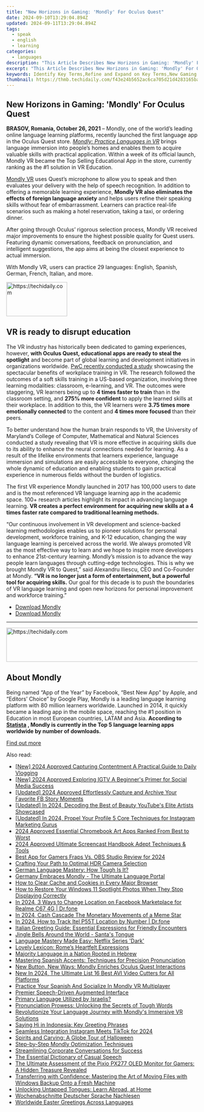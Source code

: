 ```yaml
---
title: "New Horizons in Gaming: 'Mondly' For Oculus Quest"
date: 2024-09-10T13:29:04.894Z
updated: 2024-09-11T13:29:04.894Z
tags:
  - speak
  - english
  - learning
categories:
  - languages
description: "This Article Describes New Horizons in Gaming: 'Mondly' For Oculus Quest"
excerpt: "This Article Describes New Horizons in Gaming: 'Mondly' For Oculus Quest"
keywords: Identify Key Terms,Refine and Expand on Key Terms,New Gaming Trends,Oculus Quest Gaming Experience (Long-Tail Keyword),VR Games with Mondly Integration (Combined Keywords),Innovations in Virtual Reality Gaming (Keyword Variation),Using Mondly for Oculus Quest (Application Focused Keyword),Oculus Quest and Enhanced Gaming Experience (Keyword Pairing),VR Headsets
thumbnail: https://thmb.techidaily.com/f43e24b5652ac6ca705d21d4283165ba384a702109b9e12b244f96b4521cf3c5.jpg
---
```


## New Horizons in Gaming: 'Mondly' For Oculus Quest

**BRASOV, Romania, October 26, 2021**  – Mondly, one of the world’s leading online language learning platforms, recently launched the first language app in the Oculus Quest store. [_Mondly: Practice Languages in VR_](https://www.oculus.com/experiences/quest/4214902388537196/)  brings language immersion into people’s homes and enables them to acquire valuable skills with practical application. Within a week of its official launch, Mondly VR became the Top Selling Educational App in the store, currently ranking as the #1 solution in VR Education.

[Mondly VR](https://shop.mondly.com/affiliate.php?ACCOUNT=ATISTUDI&AFFILIATE=108875&PATH=https://www.mondly.com?AFFILIATE=108875)  uses Quest’s microphone to allow you to speak and then evaluates your delivery with the help of speech recognition. In addition to offering a memorable learning experience, **Mondly VR also eliminates the effects of foreign language anxiety**  and helps users refine their speaking skills without fear of embarrassment. Learners can practice real-life scenarios such as making a hotel reservation, taking a taxi, or ordering dinner.

 After going through Oculus’ rigorous selection process, Mondly VR received major improvements to ensure the highest possible quality for Quest users. Featuring dynamic conversations, feedback on pronunciation, and intelligent suggestions, the app aims at being the closest experience to actual immersion.

 With Mondly VR, users can practice 29 languages: English, Spanish, German, French, Italian, and more.





<!-- affiliate ads begin -->
<a href="https://united.elfm.net/c/5597632/2139558/4704" target="_top" id="2139558">
  <img src="//a.impactradius-go.com/display-ad/4704-2139558" border="0" alt="https://techidaily.com" width="160" height="90"/>
</a>
<img height="0" width="0" src="https://united.elfm.net/i/5597632/2139558/4704" style="position:absolute;visibility:hidden;" border="0" />
<!-- affiliate ads end -->




## **VR is ready to disrupt education**

 The VR industry has historically been dedicated to gaming experiences, however, **with Oculus Quest, educational apps are ready to steal the spotlight**  and become part of global learning and development initiatives in organizations worldwide. [PwC recently conducted a study](https://www.pwc.com/us/en/tech-effect/emerging-tech/virtual-reality-study.html)  showcasing the spectacular benefits of workplace training in VR. The research followed the outcomes of a soft skills training in a US-based organization, involving three learning modalities: classroom, e-learning, and VR. The outcomes were staggering, VR learners being up to **4 times faster to train** than in the classroom setting, and **275% more confident**  to apply the learned skills at their workplace. In addition to this, the VR learners were **3.75 times more emotionally connected** to the content and **4 times more focused** than their peers.

 To better understand how the human brain responds to VR,  the University of Maryland’s College of Computer, Mathematical and Natural Sciences conducted a study  revealing that VR is more effective in acquiring skills due to its ability to enhance the neural connections needed for learning. As a result of the lifelike environments that learners experience, language immersion and simulations are easily accessible to everyone, changing the whole dynamic of education and enabling students to gain practical experience in numerous fields without the burden of logistics.

 The first VR experience Mondly launched in 2017 has 100,000 users to date and is the most referenced VR language learning app in the academic space. 100+ research articles highlight its impact in advancing language learning.   **VR creates a perfect environment for acquiring new skills at a 4 times faster rate compared to traditional learning methods.**

 “Our continuous involvement in VR development and science-backed learning methodologies enables us to pioneer solutions for personal development, workforce training, and K-12 education, changing the way language learning is perceived across the world. We always promoted VR as the most effective way to learn and we hope to inspire more developers to enhance 21st-century learning.  Mondly’s mission is to advance the way people learn languages through cutting-edge technologies. This is why we brought Mondly VR to Quest,” said Alexandru Iliescu, CEO and Co-Founder at Mondly.   **“VR is no longer just a form of entertainment, but a powerful tool for acquiring skills.**  Our goal for this decade is to push the boundaries of VR language learning and open new horizons for personal improvement and workforce training.”

* [Download Mondly](https://www.facebook.com/sharer/sharer.php?u=https%3A%2F%2Fwww.mondly.com%2Fblog%2Fmondly-vr-oculus-quest%2F&t=Mondly+Launched+the+First-Ever+Language+App+on+Oculus+Quest "Share on Facebook")
* [Download Mondly](https://shop.mondly.com/affiliate.php?ACCOUNT=ATISTUDI&AFFILIATE=108875&PATH=https://www.mondly.com?AFFILIATE=108875)

---





<!-- affiliate ads begin -->
<a href="https://ephamedtechinc.pxf.io/c/5597632/2137209/26400" target="_top" id="2137209">
  <img src="//a.impactradius-go.com/display-ad/26400-2137209" border="0" alt="https://techidaily.com" width="728" height="90"/>
</a>
<img height="0" width="0" src="https://ephamedtechinc.pxf.io/i/5597632/2137209/26400" style="position:absolute;visibility:hidden;" border="0" />
<!-- affiliate ads end -->




## **About Mondly**

 Being named “App of the Year” by Facebook, “Best New App” by Apple, and “Editors’ Choice” by Google Play, Mondly is a leading language learning platform with 80 million learners worldwide. Launched in 2014, it quickly became a leading app in the mobile space, reaching the #1 position in Education in most European countries, LATAM and Asia.   **According to [Statista](https://www.statista.com/statistics/1239522/top-language-learning-apps-downloads/) , Mondly is currently in the Top 5 language learning apps worldwide by number of downloads.**

[Find out more](https://www.oculus.com/experiences/quest/4214902388537196/?locale=en%5FUS "Find out more")

<ins class="adsbygoogle"
     style="display:block"
     data-ad-format="autorelaxed"
     data-ad-client="ca-pub-7571918770474297"
     data-ad-slot="1223367746"></ins>



<ins class="adsbygoogle"
     style="display:block"
     data-ad-client="ca-pub-7571918770474297"
     data-ad-slot="8358498916"
     data-ad-format="auto"
     data-full-width-responsive="true"></ins>









<span class="atpl-alsoreadstyle">Also read:</span>
<div><ul>
<li><a href="https://youtube-tips.techidaily.com/024-approved-capturing-contentment-a-practical-guide-to-daily-vlogging/"><u>[New] 2024 Approved Capturing Contentment A Practical Guide to Daily Vlogging</u></a></li>
<li><a href="https://instagram-video-files.techidaily.com/new-2024-approved-exploring-igtv-a-beginners-primer-for-social-media-success/"><u>[New] 2024 Approved Exploring IGTV A Beginner's Primer for Social Media Success</u></a></li>
<li><a href="https://facebook-clips.techidaily.com/updated-2024-approved-effortlessly-capture-and-archive-your-favorite-fb-story-moments/"><u>[Updated] 2024 Approved Effortlessly Capture and Archive Your Favorite FB Story Moments</u></a></li>
<li><a href="https://facebook-video-footage.techidaily.com/updated-in-2024-decoding-the-best-of-beauty-youtubes-elite-artists-showcased/"><u>[Updated] In 2024, Decoding the Best of Beauty YouTube's Elite Artists Showcased</u></a></li>
<li><a href="https://instagram-video-recordings.techidaily.com/updated-in-2024-propel-your-profile-5-core-techniques-for-instagram-marketing-gurus/"><u>[Updated] In 2024, Propel Your Profile 5 Core Techniques for Instagram Marketing Gurus</u></a></li>
<li><a href="https://vp-tips.techidaily.com/2024-approved-essential-chromebook-art-apps-ranked-from-best-to-worst/"><u>2024 Approved Essential Chromebook Art Apps Ranked From Best to Worst</u></a></li>
<li><a href="https://screen-capture.techidaily.com/2024-approved-ultimate-screencast-handbook-adept-techniques-and-tools/"><u>2024 Approved Ultimate Screencast Handbook Adept Techniques & Tools</u></a></li>
<li><a href="https://screen-capture.techidaily.com/best-app-for-gamers-fraps-vs-obs-studio-review-for-2024/"><u>Best App for Gamers Fraps Vs. OBS Studio Review for 2024</u></a></li>
<li><a href="https://fox-http.techidaily.com/crafting-your-path-to-optimal-hdr-camera-selection/"><u>Crafting Your Path to Optimal HDR Camera Selection</u></a></li>
<li><a href="https://mondly-stories.techidaily.com/german-language-mastery-how-tough-is-it/"><u>German Language Mastery: How Tough Is It?</u></a></li>
<li><a href="https://mondly-stories.techidaily.com/germany-embraces-mondly-the-ultimate-language-portal/"><u>Germany Embraces Mondly - The Ultimate Language Portal</u></a></li>
<li><a href="https://techtrends.techidaily.com/how-to-clear-cache-and-cookies-in-every-major-browser/"><u>How to Clear Cache and Cookies in Every Major Browser</u></a></li>
<li><a href="https://win-able.techidaily.com/how-to-restore-your-windows-11-spotlight-photos-when-they-stop-displaying-correctly/"><u>How to Restore Your Windows 11 Spotlight Photos When They Stop Displaying Correctly</u></a></li>
<li><a href="https://change-location.techidaily.com/in-2024-3-ways-to-change-location-on-facebook-marketplace-for-realme-c67-4g-drfone-by-drfone-virtual-android/"><u>In 2024, 3 Ways to Change Location on Facebook Marketplace for Realme C67 4G | Dr.fone</u></a></li>
<li><a href="https://extra-tips.techidaily.com/in-2024-cash-cascade-the-monetary-movements-of-a-meme-star/"><u>In 2024, Cash Cascade The Monetary Movements of a Meme Star</u></a></li>
<li><a href="https://android-location-track.techidaily.com/in-2024-how-to-track-itel-p55t-location-by-number-drfone-by-drfone-virtual-android/"><u>In 2024, How to Track Itel P55T Location by Number | Dr.fone</u></a></li>
<li><a href="https://mondly-stories.techidaily.com/italian-greeting-guide-essential-expressions-for-friendly-encounters/"><u>Italian Greeting Guide: Essential Expressions for Friendly Encounters</u></a></li>
<li><a href="https://mondly-stories.techidaily.com/jingle-bells-around-the-world-santas-tongue/"><u>Jingle Bells Around the World - Santa's Tongue</u></a></li>
<li><a href="https://mondly-stories.techidaily.com/language-mastery-made-easy-netflix-series-dark/"><u>Language Mastery Made Easy: Netflix Series 'Dark'</u></a></li>
<li><a href="https://mondly-stories.techidaily.com/lovely-lexicon-romes-heartfelt-expressions/"><u>Lovely Lexicon: Rome’s Heartfelt Expressions</u></a></li>
<li><a href="https://mondly-stories.techidaily.com/majority-language-in-a-nation-rooted-in-hebrew/"><u>Majority Language in a Nation Rooted in Hebrew</u></a></li>
<li><a href="https://mondly-stories.techidaily.com/mastering-spanish-accents-techniques-for-precision-pronunciation/"><u>Mastering Spanish Accents: Techniques for Precision Pronunciation</u></a></li>
<li><a href="https://mondly-stories.techidaily.com/new-button-new-ways-mondly-enriches-oculus-quest-interactions/"><u>New Button, New Ways: Mondly Enriches Oculus Quest Interactions</u></a></li>
<li><a href="https://ai-video-tools.techidaily.com/new-in-2024-the-ultimate-list-16-best-avi-video-cutters-for-all-platforms/"><u>New In 2024, The Ultimate List 16 Best AVI Video Cutters for All Platforms</u></a></li>
<li><a href="https://mondly-stories.techidaily.com/practice-your-spanish-and-socialize-in-mondly-vr-multiplayer/"><u>Practice Your Spanish And Socialize In Mondly VR Multiplayer</u></a></li>
<li><a href="https://mondly-stories.techidaily.com/premier-speech-driven-augmented-interface/"><u>Premier Speech-Driven Augmented Interface</u></a></li>
<li><a href="https://mondly-stories.techidaily.com/primary-language-utilized-by-israelis/"><u>Primary Language Utilized by Israelis?</u></a></li>
<li><a href="https://mondly-stories.techidaily.com/pronunciation-prowess-unlocking-the-secrets-of-tough-words/"><u>Pronunciation Prowess: Unlocking the Secrets of Tough Words</u></a></li>
<li><a href="https://mondly-stories.techidaily.com/revolutionize-your-language-journey-with-mondlys-immersive-vr-solutions/"><u>Revolutionize Your Language Journey with Mondly's Immersive VR Solutions</u></a></li>
<li><a href="https://mondly-stories.techidaily.com/saying-hi-in-indonesia-key-greeting-phrases/"><u>Saying Hi in Indonesia: Key Greeting Phrases</u></a></li>
<li><a href="https://fox-info.techidaily.com/seamless-integration-instagram-meets-tiktok-for-2024/"><u>Seamless Integration Instagram Meets TikTok for 2024</u></a></li>
<li><a href="https://mondly-stories.techidaily.com/spirits-and-carving-a-globe-tour-of-halloween/"><u>Spirits and Carving: A Globe Tour of Halloween</u></a></li>
<li><a href="https://mondly-stories.techidaily.com/step-by-step-mondly-optimization-techniques/"><u>Step-by-Step Mondly Optimization Techniques</u></a></li>
<li><a href="https://mondly-stories.techidaily.com/streamlining-corporate-conversations-for-success/"><u>Streamlining Corporate Conversations for Success</u></a></li>
<li><a href="https://mondly-stories.techidaily.com/the-essential-dictionary-of-casual-speech/"><u>The Essential Dictionary of Casual Speech</u></a></li>
<li><a href="https://hardware-reviews.techidaily.com/the-ultimate-assessment-of-the-pixio-px277-oled-monitor-for-gamers-a-hidden-treasure-revealed/"><u>The Ultimate Assessment of the Pixio PX277 OLED Monitor for Gamers: A Hidden Treasure Revealed</u></a></li>
<li><a href="https://win-forum.techidaily.com/transferring-with-confidence-mastering-the-art-of-moving-files-with-windows-backup-onto-a-fresh-machine/"><u>Transferring with Confidence: Mastering the Art of Moving Files with Windows Backup Onto a Fresh Machine</u></a></li>
<li><a href="https://mondly-stories.techidaily.com/unlocking-untapped-tongues-learn-abroad-at-home/"><u>Unlocking Untapped Tongues: Learn Abroad, at Home</u></a></li>
<li><a href="https://mondly-stories.techidaily.com/wochenabschnitte-deutscher-sprache-nachlesen/"><u>Wochenabschnitte Deutscher Sprache Nachlesen</u></a></li>
<li><a href="https://mondly-stories.techidaily.com/worldwide-easter-greetings-across-languages/"><u>Worldwide Easter Greetings Across Languages</u></a></li>
</ul></div>




